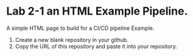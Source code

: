 # Lab 2-1 an HTML Example Pipeline.
A simple HTML page to build for a CI/CD pipeline Example.  

1) Create a new blank repository in your github.
2) Copy the URL of this repository and paste it into your repository.
